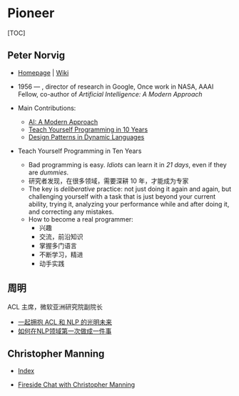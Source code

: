 # Pioneer

[TOC]

## Peter Norvig

* [Homepage](<http://norvig.com/>) | [Wiki](<https://en.wikipedia.org/wiki/Peter_Norvig>)
* 1956 — , director of research in Google, Once work in NASA, AAAI Fellow, co-author of  *Artificial Intelligence: A Modern Approach*
* Main Contributions:
  * [AI: A Modern Approach](http://aima.cs.berkeley.edu/)
  * [Teach Yourself Programming in 10 Years](http://norvig.com/21-days.html)
  * [Design Patterns in Dynamic Languages](http://norvig.com/design-patterns)

* Teach Yourself Programming in Ten Years
  - Bad programming is easy. *Idiots* can learn it in *21 days*, even if they are *dummies*.
  - 研究者发现，在很多领域，需要深耕 10 年，才能成为专家
  - The key is *deliberative* practice: not just doing it again and again, but challenging yourself with a task that is just beyond your current ability, trying it, analyzing your performance while and after doing it, and correcting any mistakes.
  - How to become a real programmer:
    - 兴趣
    - 交流，前沿知识
    - 掌握多门语言
    - 不断学习，精进
    - 动手实践



## 周明

ACL 主席，微软亚洲研究院副院长

* [一起拥抱 ACL 和 NLP 的光明未来](<https://mp.weixin.qq.com/s/heaNhSYZwF-FC1lpdH8Swg>)
* [如何在NLP领域第一次做成一件事](<https://www.msra.cn/zh-cn/news/features/nlp-20161124>)

## Christopher Manning

* [Index](<https://nlp.stanford.edu/manning/>)

* [Fireside Chat with Christopher Manning](<https://www.youtube.com/watch?v=bZMKhQSERA4>)

